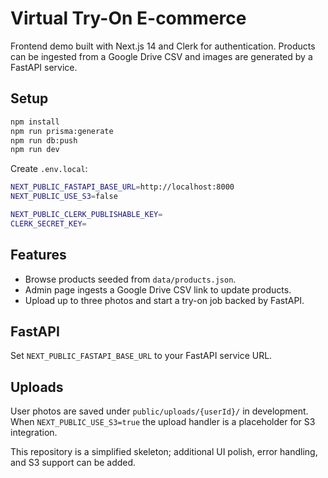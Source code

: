# Virtual Try-On E-commerce

Frontend demo built with Next.js 14 and Clerk for authentication. Products can be ingested from a Google Drive CSV and images are generated by a FastAPI service.

## Setup

```bash
npm install
npm run prisma:generate
npm run db:push
npm run dev
```

Create `.env.local`:

```bash
NEXT_PUBLIC_FASTAPI_BASE_URL=http://localhost:8000
NEXT_PUBLIC_USE_S3=false

NEXT_PUBLIC_CLERK_PUBLISHABLE_KEY=
CLERK_SECRET_KEY=
```

## Features

* Browse products seeded from `data/products.json`.
* Admin page ingests a Google Drive CSV link to update products.
* Upload up to three photos and start a try-on job backed by FastAPI.

## FastAPI

Set `NEXT_PUBLIC_FASTAPI_BASE_URL` to your FastAPI service URL.

## Uploads

User photos are saved under `public/uploads/{userId}/` in development.
When `NEXT_PUBLIC_USE_S3=true` the upload handler is a placeholder for S3 integration.

This repository is a simplified skeleton; additional UI polish, error handling, and S3 support can be added.

